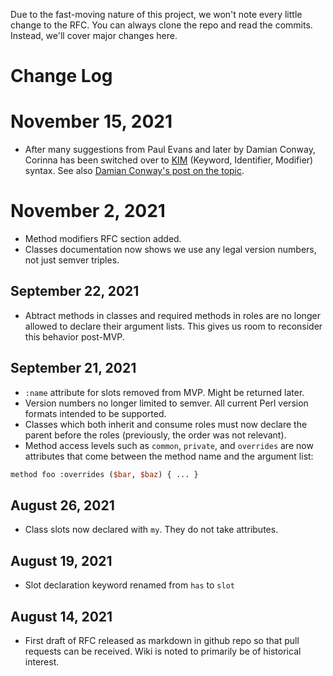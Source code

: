 Due to the fast-moving nature of this project, we won't note every little
change to the RFC. You can always clone the repo and read the commits.
Instead, we'll cover major changes here.

# Change Log

# November 15, 2021

- After many suggestions from Paul Evans and later by Damian Conway, Corinna
  has been switched over to
  [KIM](https://ovid.github.io/articles/language-design-consistency.html)
  (Keyword, Identifier, Modifier) syntax. See also [Damian Conway's post on
  the
  topic](http://blogs.perl.org/users/damian_conway/2021/11/a-dream-resyntaxed.html).

# November 2, 2021

- Method modifiers RFC section added.
- Classes documentation now shows we use any legal version numbers, not just
  semver triples.

## September 22, 2021

- Abtract methods in classes and required methods in roles are no longer
  allowed to declare their argument lists. This gives us room to reconsider
  this behavior post-MVP.

## September 21, 2021

- `:name` attribute for slots removed from MVP. Might be returned later.
- Version numbers no longer limited to semver. All current Perl version
  formats intended to be supported.
- Classes which both inherit and consume roles must now declare the parent
  before the roles (previously, the order was not relevant).
- Method access levels such as `common`, `private`, and `overrides` are now
  attributes that come between the method name and the argument list:

```perl
method foo :overrides ($bar, $baz) { ... }
```

## August 26, 2021

- Class slots now declared with `my`. They do not take attributes.

## August 19, 2021

- Slot declaration keyword renamed from `has` to `slot`

## August 14, 2021

- First draft of RFC released as markdown in github repo so that pull requests
  can be received. Wiki is noted to primarily be of historical interest.
